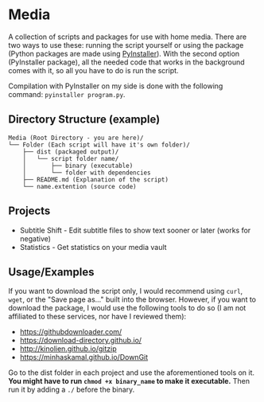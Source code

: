 # Media

A collection of scripts and packages for use with home media. There are two ways to use these: running the script yourself or using the package (Python packages are made using [PyInstaller](https://pyinstaller.org/)). With the second option (PyInstaller package), all the needed code that works in the background comes with it, so all you have to do is run the script. 

Compilation with PyInstaller on my side is done with the following command:
`pyinstaller program.py`.

## Directory Structure (example)
```
Media (Root Directory - you are here)/
└── Folder (Each script will have it's own folder)/
    ├── dist (packaged output)/
    │   └── script folder name/
    │       ├── binary (executable)
    │       └── folder with dependencies
    ├── README.md (Explanation of the script)
    └── name.extention (source code)
```

## Projects
- Subtitle Shift - Edit subtitle files to show text sooner or later (works for negative)
- Statistics - Get statistics on your media vault
## Usage/Examples

If you want to download the script only, I would recommend using `curl`, `wget`, or the "Save page as..." built into the browser. However, if you want to download the package, I would use the following tools to do so (I am not affiliated to these services, nor have I reviewed them):

- https://githubdownloader.com/
- https://download-directory.github.io/
- http://kinolien.github.io/gitzip
- https://minhaskamal.github.io/DownGit

Go to the dist folder in each project and use the aforementioned tools on it. **You might have to run `chmod +x binary_name` to make it executable.** Then run it by adding a `./` before the binary.
